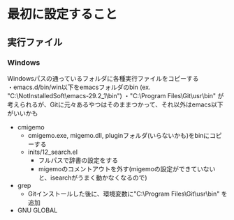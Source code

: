 # 最初に設定すること
## 実行ファイル
### Windows
Windowsパスの通っているフォルダに各種実行ファイルをコピーする\
・emacs.d/bin/win以下をemacsフォルダのbin (ex. "C:\NotInstalledSoft\emacs-29.2_1\bin")
・"C:\Program Files\Git\usr\bin"
が考えられるが、Gitに元々あるやつはそのままつかって、それ以外はemacs以下がいいかも

- cmigemo
  - cmigemo.exe, migemo.dll, pluginフォルダ(いらないかも)をbinにコピーする
  - inits/12_search.el
    - フルパスで辞書の設定をする
    - migemoのコメントアウトを外す(migemoの設定ができていないと、isearchがうまく動かなくなるので)
- grep
  - Gitインストールした後に、環境変数に"C:\Program Files\Git\usr\bin" を追加
- GNU GLOBAL
 




